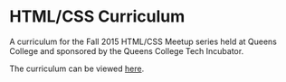 # HTML/CSS Curriculum
A curriculum for the Fall 2015 HTML/CSS Meetup series held at Queens College and sponsored by the Queens College Tech Incubator.

The curriculum can be viewed [here](http://quicnyc.github.io/WebDevCurriculum/).